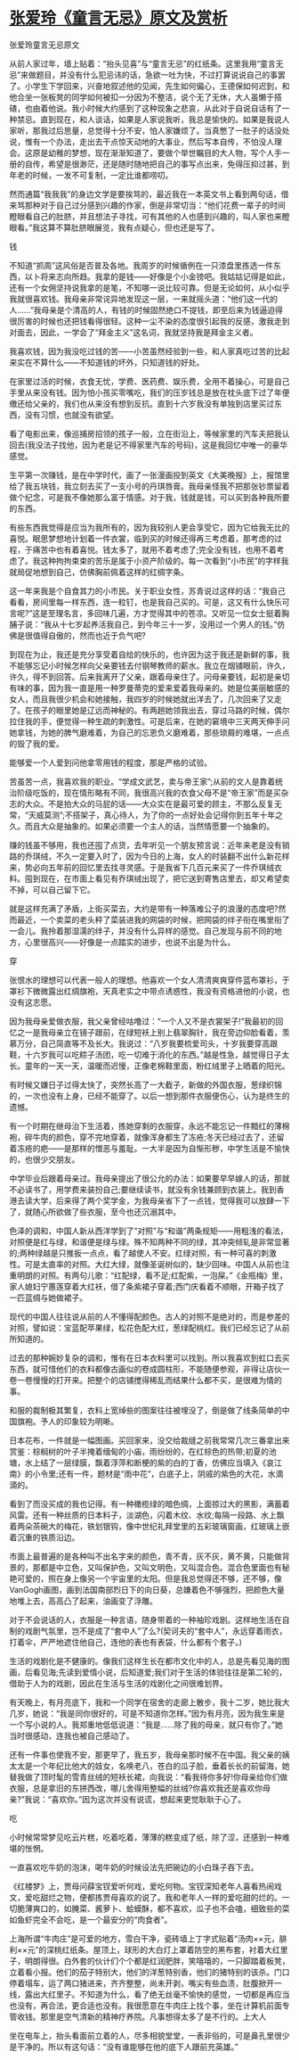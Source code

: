 # [张爱玲《童言无忌》原文及赏析](https://www.vrrw.net/wx/6474.html)

张爱玲童言无忌原文

从前人家过年，墙上贴着：“抬头见喜”与“童言无忌”的红纸条。这里我用“童言无忌”来做题目，并没有什么犯忌讳的话，急欲一吐为快，不过打算说说自己的事罢了。小学生下学回来，兴奋地叙述他的见闻，先生如何偏心，王德保如何迟到，和他合坐一张板凳的同学如何被扣一分因为不整洁，说个无了无休，大人虽懒于搭碴，也由着他说。我小时候大约感到了这种现象之悲哀，从此对于自说自话有了一种禁忌。直到现在，和人谈话，如果是人家说我听，我总是愉快的。如果是我说人家听，那我过后思量，总觉得十分不安，怕人家嫌烦了。当真憋了一肚子的话没处说，惟有一个办法，走出去干点惊天动地的大事业，然后写本自传，不怕没人理会。这原是幼稚的梦想，现在渐渐知道了，要做个举世瞩目的大人物，写个人手一册的自传，希望是很渺茫，还是随时随地把自己的事写点出来，免得压抑过甚，到年老的时候，一发不可复制，一定比谁都唠叨。

然而通篇“我我我”的身边文学是要挨骂的，最近我在一本英文书上看到两句话，借来骂那种对于自己过分感到兴趣的作家，倒是非常切当：“他们花费一辈子的时间瞪眼看自己的肚脐，并且想法子寻找，可有其他的人也感到兴趣的，叫人家也来瞪眼看。”我这算不算肚脐眼展览，我有点疑心，但也还是写了。



钱

不知道“抓周”这风俗是否普及各地。我周岁的时候循例在一只漆盘里拣选一件东西，以卜将来志向所趋。我拿的是钱——好像是个小金镑吧。我姑姑记得是如此，还有一个女佣坚持说我拿的是笔，不知哪一说比较可靠。但是无论如何，从小似乎我就很喜欢钱。我母亲非常诧异地发现这一层，一来就摇头道：“他们这一代的人……”我母亲是个清高的人，有钱的时候固然绝口不提钱，即至后来为钱逼迫得很厉害的时候也还把钱看得很轻。这种一尘不染的态度很引起我的反感，激我走到对面去，因此，一学会了“拜金主义”这名词，我就坚持我是拜金主义者。

我喜欢钱，因为我没吃过钱的苦——小苦虽然经验到一些，和人家真吃过苦的比起来实在不算什么——不知道钱的坏外，只知道钱的好处。

在家里过活的时候，衣食无忧，学费、医药费、娱乐费，全用不着操心，可是自己手里从来没有钱。因为怕小孩买零嘴吃，我们的压岁钱总是放在枕头底下过了年便缴还给父亲的，我们也从来没有想到反抗。直到十六岁我没有单独到店里买过东西，没有习惯，也就没有欲望。

看了电影出来，像巡捕房招领的孩子一般，立在街沿上，等候家里的汽车夫把我认回去(我没法子找他，因为老是记不得家里汽车的号码)，这是我回忆中唯一的豪华感觉。

生平第一次赚钱，是在中学时代，画了一张漫画投到英文《大美晚报》上，报馆里给了我五块钱，我立刻去买了一支小号的丹琪唇膏。我母亲怪我不把那张钞票留着做个纪念，可是我不像她那么富于情感。对于我，钱就是钱，可以买到各种我所要的东西。

有些东西我觉得是应当为我所有的，因为我较别人更会享受它，因为它给我无比的喜悦。眠思梦想地计划着一件衣裳，临到买的时候还得再三考虑着，那考虑的过程，于痛苦中也有着喜悦。钱太多了，就用不着考虑了;完全没有钱，也用不着考虑了。我这种拘拘束束的苦乐是属于小资产阶级的。每一次看到“小市民”的字样我就局促地想到自己，仿佛胸前佩着这样的红绸字条。

这一年来我是个自食其力的小市民。关于职业女性，苏青说过这样的话：“我自己看看，房间里每一样东西，连一粒钉，也是我自己买的。可是，这又有什么快乐可言呢?”这是至理名言，多回味几遍，方才觉得其中的苍凉。又听见一位女士挺着胸脯子说：“我从十七岁起养活我自己，到今年三十一岁，没用过一个男人的钱。”仿佛是很值得自傲的，然而也近于负气吧?

到现在为止，我还是充分享受着自给的快乐的，也许因为这于我还是新鲜的事，我不能够忘记小时候怎样向父亲要钱去付钢琴教师的薪水。我立在烟铺眼前，许久，许久，得不到回答。后来我离开了父亲，跟着母亲住了。问母亲要钱，起初是亲切有味的事，因为我一直是用一种罗曼蒂克的爱来爱着我母亲的。她是位美丽敏感的女人，而且我很少机会和她接触，我四岁的时候她就出洋去了，几次回来了又走了。在孩子的眼里她是辽远而神秘的。有两趟她领我出去，穿过马路的时候，偶尔拉住我的手，便觉得一种生疏的刺激性。可是后来，在她的窘境中三天两天伸手问她拿钱，为她的脾气磨难着，为自己的忘恩负义磨难着，那些琐屑的难堪，一点点的毁了我的爱。

能够爱一个人爱到问他拿零用钱的程度，那是严格的试验。

苦虽苦一点，我喜欢我的职业。“学成文武艺，卖与帝王家”;从前的文人是靠着统治阶级吃饭的，现在情形略有不同，我很高兴我的衣食父母不是“帝王家”而是买杂志的大众。不是拍大众的马屁的话——大众实在是最可爱的顾主，不那么反复无常，“天威莫测”;不搭架子，真心待人，为了你的一点好处会记得你到五年十年之久。而且大众是抽象的。如果必须要一个主人的话，当然情愿要一个抽象的。

赚的钱虽不够用，我也还囤了点货，去年听见一个朋友预言说：近年来老是没有销路的乔琪绒，不久一定要入时了，因为今日的上海，女人的时装翻不出什么新花样来，势必向五年前的回忆里去找寻灵感。于是我省下几百元来买了一件乔琪绒衣料。囤到现在，在市面上看见有乔琪绒出现了，把它送到寄售店里去，却又希望卖不掉，可以自己留下它。

就是这样充满了矛盾，上街买菜去，大约是带有一种落难公子的浪漫的态度吧?然而最近，一个卖菜的老头秤了菜装进我的网袋的时候，把网袋的绊子衔在嘴里衔了一会儿。我拎着那湿濡的绊子，并没有什么异样的感觉。自己发现与前不同的地方，心里很高兴——好像是一点踏实的进步，也说不出是为什么。

穿

张恨水的理想可以代表一般人的理想。他喜欢一个女人清清爽爽穿件蓝布罩衫，于罩衫下微微露出红绸旗袍，天真老实之中带点诱惑性，我没有资格进他的小说，也没有这志愿。

因为我母亲爱做衣服，我父亲曾经咕噜过：“一个人又不是衣裳架子!”我最初的回忆之一是我母亲立在镜子跟前，在绿短袄上别上翡翠胸针，我在旁边仰脸看着，羡慕万分，自己简直等不及长大。我说过：“八岁我要梳爱司头，十岁我要穿高跟鞋，十六岁我可以吃粽子汤团，吃一切难于消化的东西。”越是性急，越觉得日子太长。童年的一天一天，温暖而迟慢，正像老棉鞋里面，粉红绒里子上晒着的阳光。

有时候又嫌日子过得太快了，突然长高了一大截子，新做的外国衣服，葱绿织锦的，一次也没有上身，已经不能穿了。以后一想到那件衣服便伤心，认为是终生的遗憾。

有一个时期在继母治下生活着，拣她穿剩的衣服穿，永远不能忘记一件黯红的薄棉袍，碎牛肉的颜色，穿不完地穿着，就像浑身都生了冻疮;冬天已经过去了，还留着冻疮的疤——是那样的憎恶与羞耻。一大半是因为自惭形秽，中学生活是不愉快的，也很少交朋友。

中学毕业后跟着母亲过。我母亲提出了很公允的办法：如果要早早嫁人的话，那就不必读书了，用学费来装扮自己;要继续读书，就没有余钱兼顾到衣装上。我到香港去读大学，后来得了两个奖学金，为我母亲省下了一点钱，觉得我可以放肆一下了，就随心所欲做了些衣服，至今也还沉溺其中。

色泽的调和，中国人新从西洋学到了“对照”与“和谐”两条规矩——用粗浅的看法，对照便是红与绿，和谐便是绿与绿。殊不知两种不同的绿，其冲突倾轧是非常显著的;两种绿越是只推扳一点点，看了越使人不安。红绿对照，有一种可喜的刺激性。可是太直率的对照。大红大绿，就像圣诞树似的，缺少回味。中国人从前也注重明朗的对照。有两句儿歌：“红配绿，看不足;红配紫，一泡屎。”《金瓶梅》里，家人媳妇宁蕙莲穿着大红袄，借了条紫裙子穿着;西门庆看着不顺眼，开箱子找了一匹蓝绸与她做裙子。

现代的中国人往往说从前的人不懂得配颜色。古人的对照不是绝对的，而是参差的对照，譬如说：宝蓝配苹果绿，松花色配大红，葱绿配桃红。我们已经忘记了从前所知道的。

过去的那种婉妙复杂的调和，惟有在日本衣料里可以找到。所以我喜欢到虹口去买东西，就可惜他们的衣料都像古画似的卷成圆柱形，不能随便参观，非得让店伙一卷一卷慢慢的打开来。把整个的店铺搅得稀乱而结果什么都不买，是很难为情的事。

和服的裁制极其繁复，衣料上宽绰些的图案往往被埋没了，倒是做了线条简单的中国旗袍。予人的印象较为明晰。

日本花布，一件就是一幅图画。买回家来，没交给裁缝之前我常常几次三番拿出来赏鉴：棕榈树的叶子半掩着缅甸的小庙，雨纷纷的，在红棕色的热带;初夏的池塘，水上结了一层绿膜，飘着浮萍和断梗的紫的白的丁香，仿佛应当填入《哀江南》的小令里;还有一件，题材是“雨中花”，白底子上，阴戚的紫色的大花，水滴滴的。

看到了而没买成的我也记得。有一种橄榄绿的暗色绸，上面掠过大的黑影，满蓄着风雷。还有一种丝质的日本料子，淡湖色，闪着木纹、水纹;每隔一段路、水上飘着两朵茶碗大的梅花，铁划银钩，像中世纪礼拜堂里的五彩玻璃窗画，红玻璃上嵌着沉重的铁质沿边。

市面上最普遍的是各种叫不出名字来的颜色，青不青，灰不灰，黄不黄，只能做背景的，那都是中立色，又叫保护色，又叫文明色，又叫混合色。混合色里面也有秘艳可爱的，照在身上像另一个宇宙里的太阳。但是我总觉得还不够，还不够，像VanGogh画图，画到法国南部烈日下的向日葵，总嫌着色不够强烈，把颜色大量地堆上去，高高凸了起来，油画变了浮雕。

对于不会说话的人，衣服是一种言语，随身带着的一种袖珍戏剧。这样地生活在自制的戏剧气氛里，岂不是成了“套中人”了么?(契诃夫的“套中人”，永远穿着雨衣，打着伞，严严地遮住他自己，连他的表也有表袋，什么都有个套子。)

生活的戏剧化是不健康的。像我们这样生长在都市文化中的人，总是先看见海的图画，后看见海;先读到爱情小说，后知道爱;我们对于生活的体验往往是第二轮的，借助于人为的戏剧，因此在生活与生活的戏剧化之间很难划界。

有天晚上，有月亮底下，我和一个同学在宿舍的走廊上散步，我十二岁，她比我大几岁，她说：“我是同你很好的，可是不知道你怎样。”因为有月亮，因为我生来是一个写小说的人。我郑重地低低说道：“我是……除了我的母亲，就只有你了。”她当时很感动，连我也被自己感动了。

还有一件事也使我不安，那更早了，我五岁，我母亲那时候不在中国。我父亲的姨太太是一个年纪比他大的妓女，名唤老八，苍白的瓜子脸，垂着长长的前留海，她替我做了顶时髦的雪青丝绒的短袄长裙，向我说：“看我待你多好!你母亲给你们做衣服，总是拿旧的东拼西改，哪儿舍得用整幅的丝绒?你喜欢我还是喜欢你母亲?”我说：“喜欢你。”因为这次并没有说谎，想起来更觉耿耿于心了。

吃

小时候常常梦见吃云片糕，吃着吃着，薄薄的糕变成了纸，除了涩，还感到一种难堪的怅惘。

一直喜欢吃牛奶的泡沫，喝牛奶的时候设法先把碗边的小白珠子吞下去。

《红楼梦》上，贾母问薛宝钗爱听何戏，爱吃何物。宝钗深知老年人喜看热闹戏文，爱吃甜烂之物，便都拣贾母喜欢的说了。我和老年人一样的爱吃甜的烂的。一切脆薄爽口的，如腌菜、酱萝卜、蛤蟆酥，都不喜欢，瓜子也不会嗑，细致些的菜如鱼虾完全不会吃，是一个最安分的“肉食者”。

上海所谓“牛肉庄”是可爱的地方，雪白干净，瓷砖墙上丁字式贴着“汤肉××元，腓利××元”的深桃红纸条。屋顶上，球形的大白灯上罩着防空的黑布套，衬着大红里子，明朗得很。白外套的伙计们个个都是红润肥胖，笑嘻嘻的，一只脚踏着板凳，立着看小报。他们的茄子特别大，他们的洋葱特别香，他们的猪特别的该杀。门口停着塌车，运了两口猪进来，齐齐整整，尚未开剥，嘴尖有些血渍，肚腹掀开一线，露出大红里子。不知道为什么，看了绝无丝毫不愉快的感觉，一切都是再应当也没有，再合法，更合适也没有。我很愿意在牛肉庄上找个事，坐在计算机前面专管收钱。那里是空气清新的精神疗养院。凡事想得太多了是不行的。上大人

坐在电车上，抬头看面前立着的人，尽多相貌堂堂，一表非俗的，可是鼻孔里很少是干净的。所以有这句话：“没有谁能够在他的底下人跟前充英雄。”

